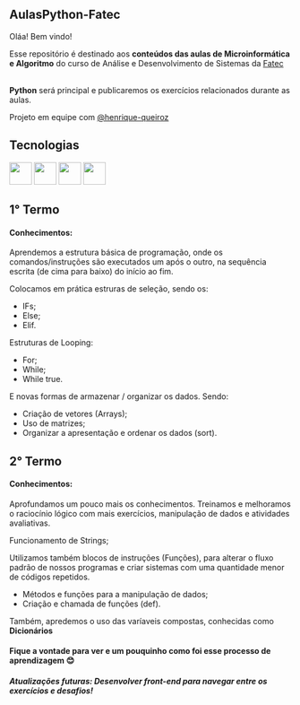 ## AulasPython-Fatec
Oláa! Bem vindo!

<p>Esse repositório é destinado aos <strong>conteúdos das aulas de Microinformática e Algoritmo</strong> do curso de Análise e Desenvolvimento de Sistemas da <a href="https://fatecgarca.cps.sp.gov.br">Fatec</a></p>
<br><strong>Python</strong> será principal e publicaremos os exercícios relacionados durante as aulas.

Projeto em equipe com <a href="https://github.com/HenriqueQueirozz">@henrique-queiroz<a>

## Tecnologias
<p align="left">
    <img src="https://cdn.jsdelivr.net/gh/devicons/devicon/icons/pycharm/pycharm-original.svg" width="40" height="40"/>
    <img src="https://cdn.jsdelivr.net/gh/devicons/devicon/icons/python/python-original.svg" width="40" height="40"/>
    <img src="https://cdn.jsdelivr.net/gh/devicons/devicon/icons/vscode/vscode-original.svg" width="40" height="40"/>
    <img src="https://cdn.jsdelivr.net/gh/devicons/devicon/icons/git/git-original.svg" width="40" height="40"/>
</p>



## 1° Termo
<h4> Conhecimentos:</h4>
<p>Aprendemos a estrutura básica de programação, onde os comandos/instruções são executados um após o outro, na sequência escrita (de cima para baixo) do início ao fim.</p>
<p>Colocamos em prática estruras de seleção, sendo os:</p>

<ul>
    <li>IFs;</li>
    <li>Else;</li>
    <li>Elif.</li>
</ul>

<p>Estruturas de Looping:</p>

<ul>
    <li>For;</li>
    <li>While;</li>
    <li>While true.</li>
</ul>

<p>E novas formas de armazenar / organizar os dados. Sendo: </p>

<ul>
    <li>Criação de vetores (Arrays);</li>
    <li>Uso de matrizes;</li>
    <li>Organizar a apresentação e ordenar os dados (sort).</li>
</ul>

## 2° Termo
<h4> Conhecimentos:</h4>
<p> Aprofundamos um pouco mais os conhecimentos. Treinamos e melhoramos o raciocínio lógico com mais exercícios, manipulação de dados e atividades avaliativas.
<p> Funcionamento de Strings;</p>
<p> Utilizamos também blocos de instruções (Funções), para alterar o fluxo padrão de nossos programas e criar sistemas com uma quantidade menor de códigos repetidos.</p>

<ul>
    <li>Métodos e funções para a manipulação de dados;</li>
    <li>Criação e chamada de funções (def).</li>
</ul>

<p> Também, apredemos o uso das varíaveis compostas, conhecidas como <strong>Dicionários</strong> </p>

<h4>Fique a vontade para ver e um pouquinho como foi esse processo de aprendizagem 😊</h4>

<h5>Atualizações futuras: Desenvolver front-end para navegar entre os exercícios e desafios!</h5>